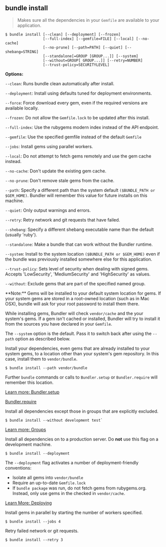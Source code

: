 ## bundle install

> Makes sure all the dependencies in your `Gemfile` are available to your application.

~~~
$ bundle install [--clean] [--deployment] [--frozen]
                 [--full-index] [--gemfile=FILE] [--local] [--no-cache]
                 [--no-prune] [--path=PATH] [--quiet] [--shebang=STRING]
                 [--standalone[=GROUP [GROUP...]] [--system]
                 [--without=GROUP[ GROUP...]] [--retry=NUMBER]
                 [--trust-policy=SECURITYLEVEL]
~~~

**Options:**

`--clean`: Runs bundle clean automatically after install.

`--deployment`: Install using defaults tuned for deployment environments.

`--force`: Force download every gem, even if the required versions are available locally.

`--frozen`: Do not allow the `Gemfile.lock` to be updated after this install.

`--full-index`: Use the rubygems modern index instead of the API endpoint.

`--gemfile`: Use the specified gemfile instead of the default `Gemfile`

`--jobs`: Install gems using parallel workers.

`--local`: Do not attempt to fetch gems remotely and use the gem cache instead.

`--no-cache`: Don't update the existing gem cache.

`--no-prune`: Don't remove stale gems from the cache.

`--path`: Specify a different path than the system default `($BUNDLE_PATH or $GEM_HOME)`.
Bundler will remember this value for future installs on this machine.

`--quiet`: Only output warnings and errors.

`--retry`: Retry network and git requests that have failed.

`--shebang`: Specify a different shebang executable name than the default (usually 'ruby').

`--standalone`: Make a bundle that can work without the Bundler runtime.

`--system`: Install to the system location `($BUNDLE_PATH or $GEM_HOME)` even if
the bundle was previously installed somewhere else for this application.

`--trust-policy`: Sets level of security when dealing with signed gems. Accepts
'LowSecurity', 'MediumSecurity' and 'HighSecurity' as values.

`--without`: Exclude gems that are part of the specified named group.

<aside class="notes" markdown="1">
**Note:** Gems will be installed to your default system location for
gems. If your system gems are stored in a root-owned location (such as in
Mac OSX), bundle will ask for your root password to install them there.

While installing gems, Bundler will check `vendor/cache` and the
your system's gems. If a gem isn't cached or installed, Bundler will try to
install it from the sources you have declared in your `Gemfile`.
</aside>

The `--system` option is the default. Pass it to switch back
after using the `--path` option as described below.

Install your dependencies, even gems that are already installed to your system
gems, to a location other than your system's gem repository. In this case,
install them to `vendor/bundle`.

~~~
$ bundle install --path vendor/bundle
~~~

Further `bundle` commands or calls to `Bundler.setup` or
`Bundler.require` will remember this location.

[Learn more: Bundler.setup](./bundler_setup.html)

[Bundler.require](./groups.html)

Install all dependencies except those in groups that are explicitly excluded.

~~~
$ bundle install --without development test`
~~~

[Learn more: Groups](./groups.html)

Install all dependencies on to a production server. Do **not** use this flag on
a development machine.

~~~
$ bundle install --deployment
~~~

The `--deployment` flag activates a number of deployment-friendly conventions:

- Isolate all gems into `vendor/bundle`
- Require an up-to-date `Gemfile.lock`
- If `bundle package` was run, do not fetch gems from rubygems.org. Instead,
only use gems in the checked in `vendor/cache`.

[Learn More: Deploying](./deploying.html)

Install gems in parallel by starting the number of workers specified.

~~~
$ bundle install --jobs 4
~~~

Retry failed network or git requests.

~~~
$ bundle install --retry 3
~~~
